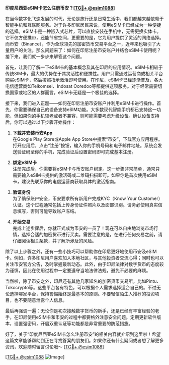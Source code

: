**印度尼西亚eSIM卡怎么注册币安？[[TG💪+ @esim1088](https://t.me/s/esim1088)]**

在当今数字化飞速发展的时代，无论是旅行还是日常生活中，我们都越来越依赖于智能手机和互联网服务。对于许多印尼居民来说，使用eSIM卡已经成为一种便捷的选择。eSIM卡是一种嵌入式芯片，可以直接安装在手机中，无需更换实体卡。它不仅方便携带，还能节省空间，更重要的是，它为用户提供了灵活的网络选择。而币安（Binance），作为全球领先的加密货币交易平台之一，近年来也吸引了大量用户的关注。那么问题来了：如何在印尼注册币安账户并结合eSIM卡使用呢？接下来，我们就一步步来解答这个问题。

首先，让我们了解一下eSIM卡的基本概念及其在印尼的应用情况。eSIM卡相较于传统SIM卡，最大的优势在于其灵活性和便携性。用户只需通过运营商或相关平台购买eSIM卡，然后按照指示激活即可使用。在印尼，eSIM卡已经逐渐普及，各大电信运营商如Telkomsel、Indosat Ooredoo等都提供这项服务。对于经常需要切换国家或地区的人群而言，eSIM卡无疑是一个极佳的选择。

接下来，我们进入正题——如何在印尼注册币安账户并利用eSIM卡进行操作。首先，你需要确保自己的设备支持eSIM功能。大多数现代智能手机都已支持这一功能，但如果你的手机较老或者不兼容，则可能需要考虑升级设备。确认设备支持后，你可以通过以下步骤开始操作：

1. **下载并安装币安App**  
   在Google Play Store或Apple App Store中搜索“币安”，下载官方应用程序。打开应用后，点击“注册”按钮，输入你的手机号码和电子邮件地址。系统会发送验证码至你的手机，完成验证后设置密码即可完成基本注册。

2. **绑定eSIM卡**  
   注册完成后，你需要将eSIM卡与币安账户绑定。这一步骤非常简单，通常只需要输入eSIM卡提供的激活码或二维码扫描即可。如果你是首次使用eSIM卡，建议先联系你的电信运营商获取具体的激活指南。

3. **验证身份**  
   为了确保账户安全，币安要求所有新用户完成KYC（Know Your Customer）认证。这个过程通常包括上传身份证件照片以及面部识别。请务必使用真实信息填写，否则可能导致账户冻结。

4. **开始交易**  
   完成上述步骤后，你就正式成为币安的一员了！现在可以自由地浏览市场行情，选择合适的加密货币进行买卖。需要注意的是，在进行任何交易之前，请仔细阅读相关条款，并了解所涉及的风险。

除了以上步骤之外，还有一些小技巧可以帮助你在印尼更好地使用币安及eSIM卡。例如，许多印尼用户喜欢加入本地社区，与其他投资者交流心得；同时也可以关注币安官方公告，及时掌握最新动态。此外，由于印尼法律对数字货币的态度较为谨慎，因此在使用过程中一定要遵守当地法律法规，避免不必要的麻烦。

当然啦，除了币安之外，印尼还有其他几家知名的加密货币交易所，比如Pintu、Tokocrypto等。这些平台各有特色，可以根据个人需求选择适合自己的。不过无论选择哪家平台，保持警惕始终是最基本的原则。不要轻信陌生人推荐的投资项目，也不要随意泄露个人信息。

最后再强调一遍：无论你是初次接触数字货币的新手，还是已经有丰富经验的老手，在印尼使用eSIM卡和币安的过程中都要格外注意安全问题。定期更新软件版本，设置强密码，开启双重认证等功能都是非常重要的防范措施。

好了，关于“印度尼西亚eSIM卡怎么注册币安”的相关内容就介绍到这里啦！希望这篇文章能够帮助到正在寻找答案的朋友们。如果你还有什么疑问或者想了解更多资讯，欢迎随时留言讨论哦～ [[TG💪+ @esim1088](https://t.me/s/esim1088)] 

[[TG💪+ @esim1088](https://t.me/s/esim1088) ![Image](https://i.postimg.cc/4NQfJmqS/Snipaste-2025-05-13-00-14-12.png)]